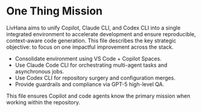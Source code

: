 # One Thing Mission  
LivHana aims to unify Copilot, Claude CLI, and Codex CLI into a single integrated environment to accelerate development and ensure reproducible, context-aware code generation. This file describes the key strategic objective: to focus on one impactful improvement across the stack.  

- Consolidate environment using VS Code + Copilot Spaces.  
- Use Claude Code CLI for orchestrating multi-agent tasks and asynchronous jobs.  
- Use Codex CLI for repository surgery and configuration merges.  
- Provide guardrails and compliance via GPT-5 high-level QA.  

This file ensures Copilot and code agents know the primary mission when working within the repository.  
